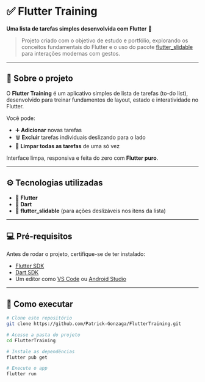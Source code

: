 # ✅ Flutter Training  

**Uma lista de tarefas simples desenvolvida com Flutter** 💙  

> Projeto criado com o objetivo de estudo e portfólio, explorando os conceitos fundamentais do Flutter e o uso do pacote [flutter_slidable](https://pub.dev/packages/flutter_slidable) para interações modernas com gestos.

---

## 🧠 Sobre o projeto

O **Flutter Training** é um aplicativo simples de lista de tarefas (to-do list), desenvolvido para treinar fundamentos de layout, estado e interatividade no Flutter.

Você pode:
- ➕ **Adicionar** novas tarefas  
- 🗑️ **Excluir** tarefas individuais deslizando para o lado  
- 🚮 **Limpar todas as tarefas** de uma só vez  

Interface limpa, responsiva e feita do zero com **Flutter puro**.

---

## ⚙️ Tecnologias utilizadas

- 🧩 **Flutter**
- 🎯 **Dart**
- 📱 **flutter_slidable** (para ações deslizáveis nos itens da lista)

---

## 💻 Pré-requisitos

Antes de rodar o projeto, certifique-se de ter instalado:
- [Flutter SDK](https://flutter.dev/docs/get-started/install)
- [Dart SDK](https://dart.dev/get-dart)
- Um editor como [VS Code](https://code.visualstudio.com/) ou [Android Studio](https://developer.android.com/studio)

---

## 🚀 Como executar

```bash
# Clone este repositório
git clone https://github.com/Patrick-Gonzaga/FlutterTraining.git

# Acesse a pasta do projeto
cd FlutterTraining

# Instale as dependências
flutter pub get

# Execute o app
flutter run
